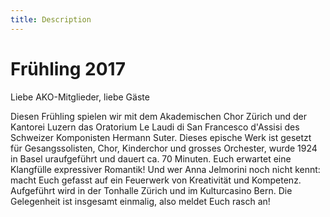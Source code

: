 ```yaml
---
title: Description
---
```

# Frühling 2017

Liebe AKO-Mitglieder, liebe Gäste

Diesen Frühling spielen wir mit dem Akademischen Chor Zürich und der Kantorei Luzern das Oratorium Le Laudi di San Francesco d'Assisi des Schweizer Komponisten Hermann Suter. Dieses epische Werk ist gesetzt für Gesangssolisten, Chor, Kinderchor und grosses Orchester, wurde 1924 in Basel uraufgeführt und dauert ca. 70 Minuten. Euch erwartet eine Klangfülle expressiver Romantik! Und wer Anna Jelmorini noch nicht kennt: macht Euch gefasst auf ein Feuerwerk von Kreativität und Kompetenz. Aufgeführt wird in der Tonhalle Zürich und im Kulturcasino Bern. Die Gelegenheit ist insgesamt einmalig, also meldet Euch rasch an!